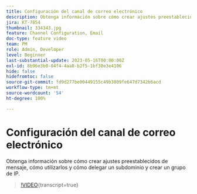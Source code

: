 ```yaml
---
title: Configuración del canal de correo electrónico
description: Obtenga información sobre cómo crear ajustes preestablecidos de mensaje, cómo utilizarlos y cómo delegar un subdominio y crear un grupo de IP.
jira: KT-7854
thumbnail: 334343.jpg
feature: Channel Configuration, Email
doc-type: feature video
team: PM
role: Admin, Developer
level: Beginner
last-substantial-update: 2023-05-16T00:00:00Z
exl-id: 8b96e3b0-84f4-4aa8-b2f5-1bf30e3e4106
hide: false
hidefromtoc: false
source-git-commit: fd9d277be00449155c49b3809fe647d7342b6acd
workflow-type: tm+mt
source-wordcount: '54'
ht-degree: 100%

---
```


# Configuración del canal de correo electrónico

Obtenga información sobre cómo crear ajustes preestablecidos de mensaje, cómo utilizarlos y cómo delegar un subdominio y crear un grupo de IP.

>[!VIDEO](https://video.tv.adobe.com/v/334343?quality=12&learn=on){transcript=true}
